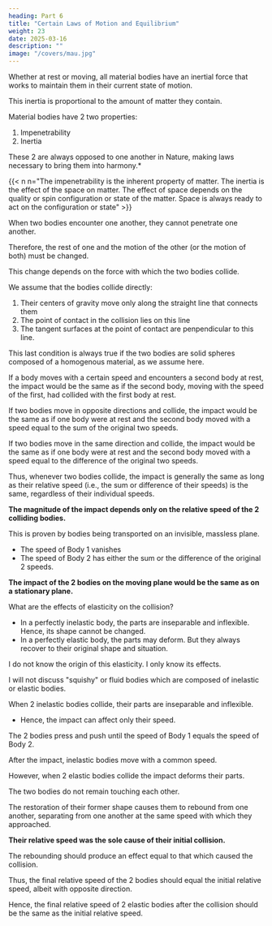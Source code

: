 ```yaml
---
heading: Part 6
title: "Certain Laws of Motion and Equilibrium"
weight: 23
date: 2025-03-16
description: ""
image: "/covers/mau.jpg"
---
```



<!-- ### III. Research: Certain Laws of Motion and Equilibrium -->

Whether at rest or moving, all material bodies have an inertial force that works to maintain them in their current state of motion.

This inertia is proportional to the amount of matter they contain.

Material bodies have 2 two properties:

1. Impenetrability
2. Inertia

These 2 are always opposed to one another in Nature, making laws necessary to bring them into harmony.*

{{< n n="The impenetrability is the inherent property of matter. The inertia is the effect of the space on matter. The effect of space depends on the quality or spin configuration or state of the matter. Space is always ready to act on the configuration or state" >}}


When two bodies encounter one another, they cannot penetrate one another.

Therefore, the rest of one and the motion of the other (or the motion of both) must be changed. 

This change depends on the force with which the two bodies collide.

<!--  let us examine the nature of the collision and the factors affecting its force; and if we cannot obtain a sufficiently clear idea of its force, at least let us determine the conditions under which the force is the same.

We make several assumptions here that are common to all researchers who have studied the laws of motion. Specifically, -->


We assume that the bodies collide directly:

1. Their centers of gravity move only along the straight line that connects them
2. The point of contact in the collision lies on this line
3. The tangent surfaces at the point of contact are penpendicular to this line. 

This last condition is always true if the two bodies are solid spheres composed of a homogenous material, as we assume here.

If a body moves with a certain speed and encounters a second body at rest, the impact would be the same as if the second body, moving with the speed of the first, had collided with the first body at rest. 

If two bodies move in opposite directions and collide, the impact would be the same as if one body were at rest and the second body moved with a speed equal to the sum of the original two speeds.

If two bodies move in the same direction and collide, the impact would be the same as if one body were at rest and the second body moved with a speed equal to the difference of the original two speeds.

Thus, whenever two bodies collide, the impact is generally the same as long as their relative speed (i.e., the sum or difference of their speeds) is the same, regardless of their individual speeds. 

**The magnitude of the impact depends only on the relative speed of the 2 colliding bodies.**

This is proven by bodies being transported on an invisible, massless plane.
- The speed of Body 1 vanishes
- The speed of Body 2 has either the sum or the difference of the original 2 speeds.

**The impact of the 2 bodies on the moving plane would be the same as on a stationary plane.**


What are the effects of elasticity on the collision?

- In a perfectly inelastic body, the parts are inseparable and inflexible. Hence, its shape cannot be
changed.
- In a perfectly elastic body, the parts may deform. But they always recover to their original shape and
situation.

I do not know the origin of this elasticity. I only know its effects.

I will not discuss "squishy" or fluid bodies which are composed of inelastic or elastic bodies.

When 2 inelastic bodies collide, their parts are inseparable and inflexible.
- Hence, the impact can affect only their speed.

The 2 bodies press and push until the speed of Body 1 equals the speed of Body 2.

After the impact, inelastic bodies move with a common speed.

However, when 2 elastic bodies collide the impact deforms their parts. 

<!-- while the are pressing and pushing,  -->

The two bodies do not remain touching each other.

The restoration of their former shape causes them to rebound from one another, separating from one another at the same speed with which they approached. 

**Their relative speed was the sole cause of their initial collision.**

The rebounding should produce an effect equal to that which caused the collision.

Thus, the final relative speed of the 2 bodies should equal the initial relative speed, albeit with opposite direction. 

Hence, the final relative speed of 2 elastic bodies after the collision should be the same as the initial relative speed.
